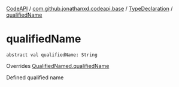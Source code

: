[CodeAPI](../../index.md) / [com.github.jonathanxd.codeapi.base](../index.md) / [TypeDeclaration](index.md) / [qualifiedName](.)

# qualifiedName

`abstract val qualifiedName: String`

Overrides [QualifiedNamed.qualifiedName](../-qualified-named/qualified-name.md)

Defined qualified name

